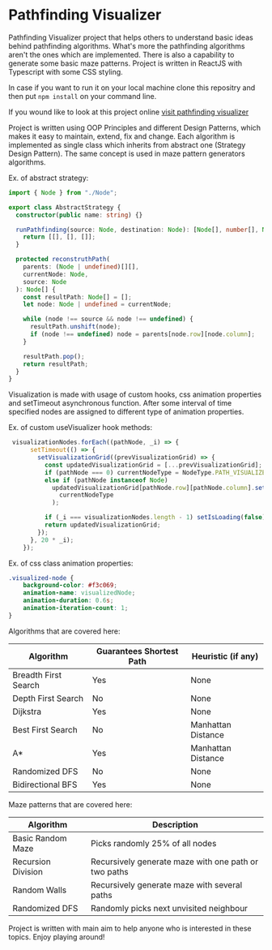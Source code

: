 # Pathfinding Visualizer

Pathfinding Visualizer project that helps others to understand basic ideas behind pathfinding algorithms.
What's more the pathfinding algorithms aren't the ones which are implemented. There is also a capability to generate some basic maze patterns.
Project is written in ReactJS with Typescript with some CSS styling.

In case if you want to run it on your local machine clone this repositry and then put
```npm install``` on your command line.

If you wound like to look at this project online [visit pathfinding visualizer](https://react-pathfinding.vercel.app/)

Project is written using OOP Principles and different Design Patterns, which makes it easy to maintain, extend, fix and change.
Each algorithm is implemented as single class which inherits from abstract one (Strategy Design Pattern).
The same concept is used in maze pattern generators algorithms.

Ex. of abstract strategy:

```ts 
import { Node } from "./Node";

export class AbstractStrategy {
  constructor(public name: string) {}

  runPathfinding(source: Node, destination: Node): [Node[], number[], Node[]] {
    return [[], [], []];
  }

  protected reconstruthPath(
    parents: (Node | undefined)[][],
    currentNode: Node,
    source: Node
  ): Node[] {
    const resultPath: Node[] = [];
    let node: Node | undefined = currentNode;

    while (node !== source && node !== undefined) {
      resultPath.unshift(node);
      if (node !== undefined) node = parents[node.row][node.column];
    }

    resultPath.pop();
    return resultPath;
  }
}
```

Visualization is made with usage of custom hooks, css animation properties and setTimeout asynchronous function.
After some interval of time specified nodes are assigned to different type of animation properties.

Ex. of custom useVisualizer hook methods:

```ts
 visualizationNodes.forEach((pathNode, _i) => {
      setTimeout(() => {
        setVisualizationGrid((prevVisualizationGrid) => {
          const updatedVisualizationGrid = [...prevVisualizationGrid];
          if (pathNode === 0) currentNodeType = NodeType.PATH_VISUALIZED;
          else if (pathNode instanceof Node)
            updatedVisualizationGrid[pathNode.row][pathNode.column].setNodeType(
              currentNodeType
            );

          if (_i === visualizationNodes.length - 1) setIsLoading(false);
          return updatedVisualizationGrid;
        });
      }, 20 * _i);
    });
```

Ex. of css class animation properties:

```css
.visualized-node {
    background-color: #f3c069;
    animation-name: visualizedNode;
    animation-duration: 0.6s;
    animation-iteration-count: 1;
}
```

Algorithms that are covered here:

| Algorithm      | Guarantees Shortest Path | Heuristic (if any) |
| ----------- | ----------- | ----------- |
| Breadth First Search      | Yes       | None |
| Depth First Search      | No       | None |
| Dijkstra      | Yes       | None |
| Best First Search      | No       | Manhattan Distance |
| A*      | Yes       | Manhattan Distance |
| Randomized DFS      | No       | None |
| Bidirectional BFS      | Yes       | None |

Maze patterns that are covered here:

| Algorithm      | Description |
| ----------- | ----------- |
| Basic Random Maze | Picks randomly 25% of all nodes |
| Recursion Division | Recursively generate maze with one path or two paths |
| Random Walls | Recursively generate maze with several paths |
| Randomized DFS | Randomly picks next unvisited neighbour |

Project is written with main aim to help anyone who is interested in these topics. Enjoy playing around!
